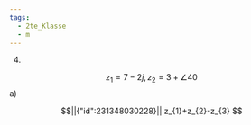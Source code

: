 ```yaml
---
tags:
  - 2te_Klasse
  - m
---
```

4)
$$z_{1}=7-2j,z_{2}=3+\angle_{}40$$
a)
```math
||{"id":231348030228}||
z_{1}+z_{2}-z_{3}

```
